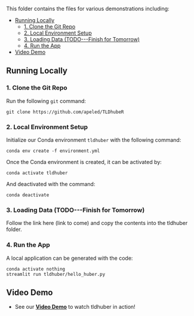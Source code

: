 This folder contains the files for various demonstrations including:

- [Running Locally](#running-locally)
  - [1. Clone the Git Repo](#1-clone-the-git-repo)
  - [2. Local Environment Setup](#2-local-environment-setup)
  - [3. Loading Data (TODO---Finish for Tomorrow)](#3-loading-data-todo---finish-for-tomorrow)
  - [4. Run the App](#4-run-the-app)
- [Video Demo](#video-demo)

[](#)

## Running Locally

[](#)

### 1\. Clone the Git Repo

[](https://github.com/yashmanne/an_analysis_of_nothing/tree/main/examples#1-clone-the-git-repo)

Run the following `git` command:

```shell
git clone https://github.com/apeled/TLDhubeR
```

[](#)

### 2\. Local Environment Setup

[](https://github.com/yashmanne/an_analysis_of_nothing/tree/main/examples#2-local-environment-setup)

Initialize our Conda environment `tldhuber` with the following command:

```shell
conda env create -f environment.yml
```

Once the Conda environment is created, it can be activated by:

```shell
conda activate tldhuber
```

And deactivated with the command:

```shell
conda deactivate
```

[](#)

### 3\. Loading Data (TODO---Finish for Tomorrow)

[](https://github.com/yashmanne/an_analysis_of_nothing/tree/main/examples#3-loading-data)

Follow the link here (link to come) and copy the contents into the tldhuber folder. 

[](#)

### 4\. Run the App

[](https://github.com/yashmanne/an_analysis_of_nothing/tree/main/examples#4-run-the-app)

A local application can be generated with the code:

```shell
conda activate nothing
streamlit run tldhuber/hello_huber.py
```

[](#)

## Video Demo

[]()

- See our **[Video Demo](https://drive.google.com/file/d/1fiSpdIgGcz334ju89eA-xbq1F2fx2haV/view?usp=sharing)** to watch tldhuber in action!